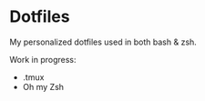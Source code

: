 # Dotfiles

My personalized dotfiles used in both bash & zsh.


Work in progress:
- .tmux
- Oh my Zsh 